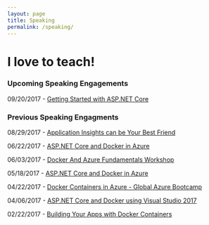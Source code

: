 ```yaml
---
layout: page
title: Speaking
permalink: /speaking/
---
```


# I love to teach!

### Upcoming Speaking Engagements

09/20/2017 - [Getting Started with ASP.NET Core](https://www.meetup.com/Boston-NET-Architecture-Group/events/240583791/)


### Previous Speaking Engagments

08/29/2017 - [Application Insights can be Your Best Friend](https://www.meetup.com/North-Boston-Azure-Cloud-User-Group/events/242203658/)

06/22/2017 - [ASP.NET Core and Docker in Azure](https://www.meetup.com/DevBoston/events/240161769/)

06/03/2017 - [Docker And Azure Fundamentals Workshop](https://www.meetup.com/North-Boston-Azure-Cloud-User-Group/events/239047877/)

05/18/2017 - [ASP.NET Core and Docker in Azure](https://www.meetup.com/bostonazure/events/239733266/)

04/22/2017 - [Docker Containers in Azure - Global Azure Bootcamp](https://www.meetup.com/bostonazure/events/236726917/)

04/06/2017 - [ASP.NET Core and Docker using Visual Studio 2017](https://www.meetup.com/NE-MSFT-Devs/events/238085874/)

02/22/2017 - [Building Your Apps with Docker Containers](https://www.meetup.com/Docker-Boston/events/237713251/)



